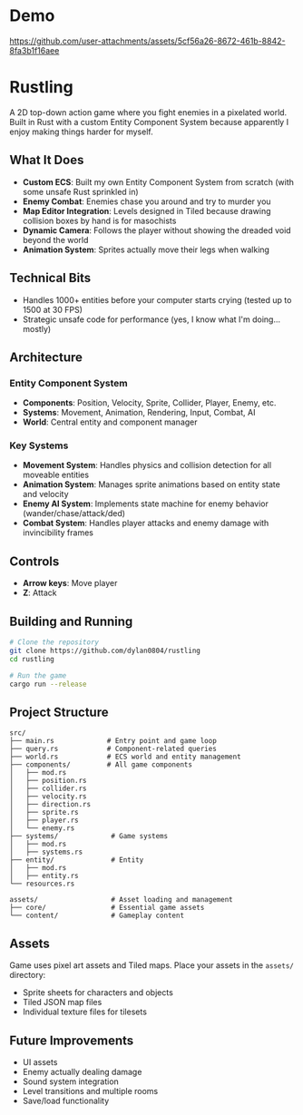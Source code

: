 # Demo

https://github.com/user-attachments/assets/5cf56a26-8672-461b-8842-8fa3b1f16aee

# Rustling

A 2D top-down action game where you fight enemies in a pixelated world. Built in Rust with a custom Entity Component System because apparently I enjoy making things harder for myself.

## What It Does

- **Custom ECS**: Built my own Entity Component System from scratch (with some unsafe Rust sprinkled in)
- **Enemy Combat**: Enemies chase you around and try to murder you
- **Map Editor Integration**: Levels designed in Tiled because drawing collision boxes by hand is for masochists
- **Dynamic Camera**: Follows the player without showing the dreaded void beyond the world
- **Animation System**: Sprites actually move their legs when walking

## Technical Bits

- Handles 1000+ entities before your computer starts crying (tested up to 1500 at 30 FPS)
- Strategic unsafe code for performance (yes, I know what I'm doing... mostly)

## Architecture

### Entity Component System
- **Components**: Position, Velocity, Sprite, Collider, Player, Enemy, etc.
- **Systems**: Movement, Animation, Rendering, Input, Combat, AI
- **World**: Central entity and component manager

### Key Systems
- **Movement System**: Handles physics and collision detection for all moveable entities
- **Animation System**: Manages sprite animations based on entity state and velocity
- **Enemy AI System**: Implements state machine for enemy behavior (wander/chase/attack/ded)
- **Combat System**: Handles player attacks and enemy damage with invincibility frames

## Controls

- **Arrow keys**: Move player
- **Z**: Attack

## Building and Running

```bash
# Clone the repository
git clone https://github.com/dylan0804/rustling
cd rustling

# Run the game
cargo run --release
```

## Project Structure

```
src/
├── main.rs             # Entry point and game loop
├── query.rs            # Component-related queries
├── world.rs            # ECS world and entity management
├── components/         # All game components
│   ├── mod.rs
│   ├── position.rs
│   ├── collider.rs
│   ├── velocity.rs
│   ├── direction.rs
│   ├── sprite.rs
│   ├── player.rs
│   └── enemy.rs
├── systems/             # Game systems
│   ├── mod.rs
│   ├── systems.rs
├── entity/              # Entity
│   ├── mod.rs
│   ├── entity.rs
└── resources.rs

assets/                  # Asset loading and management
├── core/                # Essential game assets
└── content/             # Gameplay content
```

## Assets

Game uses pixel art assets and Tiled maps. Place your assets in the `assets/` directory:
- Sprite sheets for characters and objects
- Tiled JSON map files
- Individual texture files for tilesets

## Future Improvements

- UI assets
- Enemy actually dealing damage
- Sound system integration
- Level transitions and multiple rooms
- Save/load functionality
